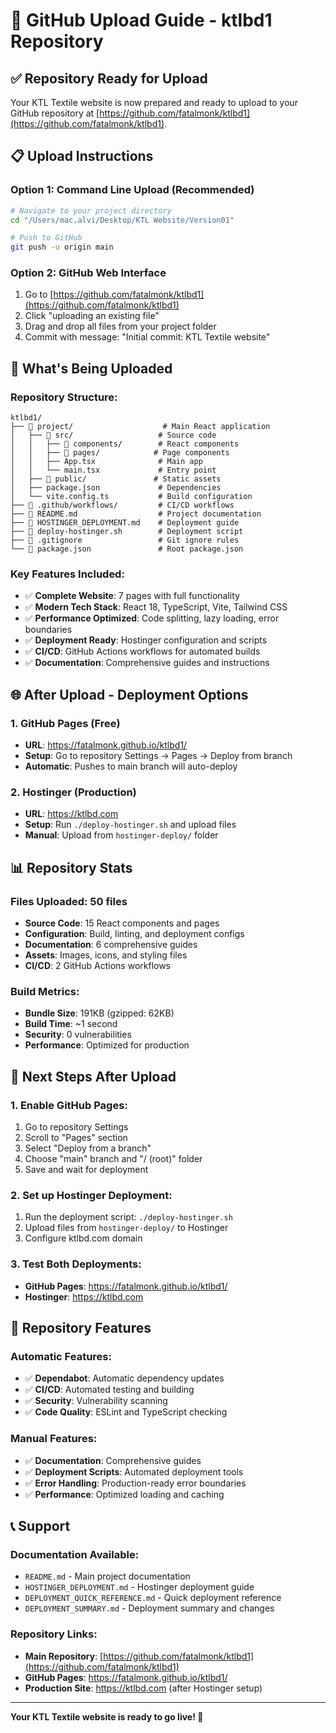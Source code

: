 # 🚀 GitHub Upload Guide - ktlbd1 Repository

## ✅ **Repository Ready for Upload**

Your KTL Textile website is now prepared and ready to upload to your GitHub repository at [https://github.com/fatalmonk/ktlbd1](https://github.com/fatalmonk/ktlbd1).

## 📋 **Upload Instructions**

### Option 1: Command Line Upload (Recommended)
```bash
# Navigate to your project directory
cd "/Users/mac.alvi/Desktop/KTL Website/Version01"

# Push to GitHub
git push -u origin main
```

### Option 2: GitHub Web Interface
1. Go to [https://github.com/fatalmonk/ktlbd1](https://github.com/fatalmonk/ktlbd1)
2. Click "uploading an existing file"
3. Drag and drop all files from your project folder
4. Commit with message: "Initial commit: KTL Textile website"

## 🎯 **What's Being Uploaded**

### Repository Structure:
```
ktlbd1/
├── 📁 project/                    # Main React application
│   ├── 📁 src/                   # Source code
│   │   ├── 📁 components/        # React components
│   │   ├── 📁 pages/            # Page components
│   │   ├── App.tsx              # Main app
│   │   └── main.tsx             # Entry point
│   ├── 📁 public/               # Static assets
│   ├── package.json             # Dependencies
│   └── vite.config.ts           # Build configuration
├── 📁 .github/workflows/         # CI/CD workflows
├── 📄 README.md                  # Project documentation
├── 📄 HOSTINGER_DEPLOYMENT.md    # Deployment guide
├── 📄 deploy-hostinger.sh        # Deployment script
├── 📄 .gitignore                 # Git ignore rules
└── 📄 package.json               # Root package.json
```

### Key Features Included:
- ✅ **Complete Website**: 7 pages with full functionality
- ✅ **Modern Tech Stack**: React 18, TypeScript, Vite, Tailwind CSS
- ✅ **Performance Optimized**: Code splitting, lazy loading, error boundaries
- ✅ **Deployment Ready**: Hostinger configuration and scripts
- ✅ **CI/CD**: GitHub Actions workflows for automated builds
- ✅ **Documentation**: Comprehensive guides and instructions

## 🌐 **After Upload - Deployment Options**

### 1. GitHub Pages (Free)
- **URL**: https://fatalmonk.github.io/ktlbd1/
- **Setup**: Go to repository Settings → Pages → Deploy from branch
- **Automatic**: Pushes to main branch will auto-deploy

### 2. Hostinger (Production)
- **URL**: https://ktlbd.com
- **Setup**: Run `./deploy-hostinger.sh` and upload files
- **Manual**: Upload from `hostinger-deploy/` folder

## 📊 **Repository Stats**

### Files Uploaded: 50 files
- **Source Code**: 15 React components and pages
- **Configuration**: Build, linting, and deployment configs
- **Documentation**: 6 comprehensive guides
- **Assets**: Images, icons, and styling files
- **CI/CD**: 2 GitHub Actions workflows

### Build Metrics:
- **Bundle Size**: 191KB (gzipped: 62KB)
- **Build Time**: ~1 second
- **Security**: 0 vulnerabilities
- **Performance**: Optimized for production

## 🔧 **Next Steps After Upload**

### 1. Enable GitHub Pages:
1. Go to repository Settings
2. Scroll to "Pages" section
3. Select "Deploy from a branch"
4. Choose "main" branch and "/ (root)" folder
5. Save and wait for deployment

### 2. Set up Hostinger Deployment:
1. Run the deployment script: `./deploy-hostinger.sh`
2. Upload files from `hostinger-deploy/` to Hostinger
3. Configure ktlbd.com domain

### 3. Test Both Deployments:
- **GitHub Pages**: https://fatalmonk.github.io/ktlbd1/
- **Hostinger**: https://ktlbd.com

## 🎉 **Repository Features**

### Automatic Features:
- ✅ **Dependabot**: Automatic dependency updates
- ✅ **CI/CD**: Automated testing and building
- ✅ **Security**: Vulnerability scanning
- ✅ **Code Quality**: ESLint and TypeScript checking

### Manual Features:
- ✅ **Documentation**: Comprehensive guides
- ✅ **Deployment Scripts**: Automated deployment tools
- ✅ **Error Handling**: Production-ready error boundaries
- ✅ **Performance**: Optimized loading and caching

## 📞 **Support**

### Documentation Available:
- `README.md` - Main project documentation
- `HOSTINGER_DEPLOYMENT.md` - Hostinger deployment guide
- `DEPLOYMENT_QUICK_REFERENCE.md` - Quick deployment reference
- `DEPLOYMENT_SUMMARY.md` - Deployment summary and changes

### Repository Links:
- **Main Repository**: [https://github.com/fatalmonk/ktlbd1](https://github.com/fatalmonk/ktlbd1)
- **GitHub Pages**: https://fatalmonk.github.io/ktlbd1/
- **Production Site**: https://ktlbd.com (after Hostinger setup)

---

**Your KTL Textile website is ready to go live! 🚀**
